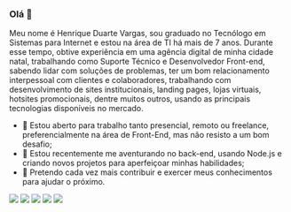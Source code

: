 
### Olá 👋
Meu nome é Henrique Duarte Vargas, sou graduado no Tecnólogo em Sistemas para Internet e estou na área de TI há mais de 7 anos. Durante esse tempo, obtive experiência em uma agência digital de minha cidade natal, trabalhando como Suporte Técnico e Desenvolvedor Front-end, sabendo lidar com soluções de problemas, ter um bom relacionamento interpessoal com clientes e colaboradores, trabalhando com desenvolvimento de sites institucionais, landing pages, lojas virtuais, hotsites promocionais, dentre muitos outros, usando as principais tecnologias disponíveis no mercado.

- 🔭 Estou aberto para trabalho tanto presencial, remoto ou freelance, preferencialmente na área de Front-End, mas não resisto a um bom desafio;
- 🌱 Estou recentemente me aventurando no back-end, usando Node.js e criando novos projetos para aperfeiçoar minhas habilidades;
- 🤝 Pretendo cada vez mais contribuir e exercer meus conhecimentos para ajudar o próximo.


 [<img src="https://img.shields.io/badge/twitter-%231DA1F2.svg?&style=for-the-badge&logoColor=white" />](https://www.henriquevargas.com.br)  [<img src="https://img.shields.io/badge/twitter-%231DA1F2.svg?&style=for-the-badge&logo=twitter&logoColor=white" />](https://twitter.com/henriquehdv)  [<img src="https://img.shields.io/badge/linkedin-%230077B5.svg?&style=for-the-badge&logo=linkedin&logoColor=white" />](https://www.linkedin.com/in/henrique-vargas-149002136/) [<img src = "https://img.shields.io/badge/instagram-%23E4405F.svg?&style=for-the-badge&logo=instagram&logoColor=white">](https://www.instagram.com/henriquehdv/) [<img src = "https://img.shields.io/badge/facebook-%231877F2.svg?&style=for-the-badge&logo=facebook&logoColor=white">](https://www.facebook.com/henrique.vargas.1238)

